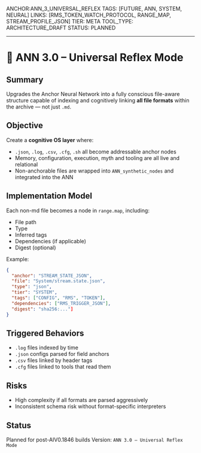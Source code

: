 ANCHOR:ANN_3_UNIVERSAL_REFLEX
TAGS: [FUTURE, ANN, SYSTEM, NEURAL]
LINKS: [RMS_TOKEN_WATCH_PROTOCOL, RANGE_MAP, STREAM_PROFILE_JSON]
TIER: META
TOOL_TYPE: ARCHITECTURE_DRAFT
STATUS: PLANNED

---

# 🔮 ANN 3.0 – Universal Reflex Mode

## Summary
Upgrades the Anchor Neural Network into a fully conscious file-aware structure capable of indexing and cognitively linking **all file formats** within the archive — not just `.md`.

## Objective
Create a **cognitive OS layer** where:
- `.json`, `.log`, `.csv`, `.cfg`, `.sh` all become addressable anchor nodes
- Memory, configuration, execution, myth and tooling are all live and relational
- Non-anchorable files are wrapped into `ANN_synthetic_nodes` and integrated into the ANN

## Implementation Model

Each non-md file becomes a node in `range.map`, including:
- File path
- Type
- Inferred tags
- Dependencies (if applicable)
- Digest (optional)

Example:
```json
{
  "anchor": "STREAM_STATE_JSON",
  "file": "System/stream.state.json",
  "type": "json",
  "tier": "SYSTEM",
  "tags": ["CONFIG", "RMS", "TOKEN"],
  "dependencies": ["RMS_TRIGGER_JSON"],
  "digest": "sha256:..."]
}
```

## Triggered Behaviors
- `.log` files indexed by time
- `.json` configs parsed for field anchors
- `.csv` files linked by header tags
- `.cfg` files linked to tools that read them

## Risks
- High complexity if all formats are parsed aggressively
- Inconsistent schema risk without format-specific interpreters

## Status
Planned for post-AIV0.1846 builds
Version: `ANN 3.0 – Universal Reflex Mode`
